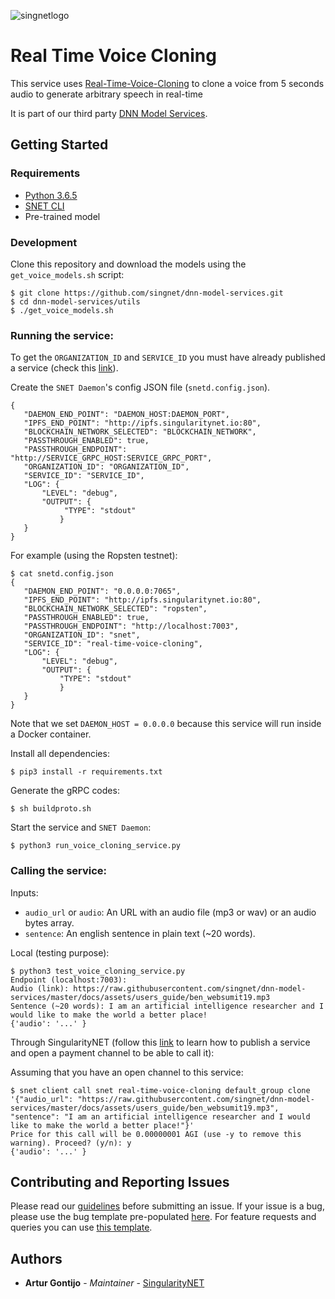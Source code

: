 [issue-template]: ../../../../../issues/new?template=BUG_REPORT.md
[feature-template]: ../../../../../issues/new?template=FEATURE_REQUEST.md

![singnetlogo](../../docs/assets/singnet-logo.jpg 'SingularityNET')

# Real Time Voice Cloning

This service uses [Real-Time-Voice-Cloning](https://github.com/CorentinJ/Real-Time-Voice-Cloning) to clone a voice from 
5 seconds audio to generate arbitrary speech in real-time

It is part of our third party [DNN Model Services](https://github.com/singnet/dnn-model-services).

## Getting Started

### Requirements

- [Python 3.6.5](https://www.python.org/downloads/release/python-365/)
- [SNET CLI](https://github.com/singnet/snet-cli)
- Pre-trained model

### Development

Clone this repository and download the models using the `get_voice_models.sh` script:

```
$ git clone https://github.com/singnet/dnn-model-services.git
$ cd dnn-model-services/utils
$ ./get_voice_models.sh
```

### Running the service:

To get the `ORGANIZATION_ID` and `SERVICE_ID` you must have already published a service (check this [link](https://dev.singularitynet.io/tutorials/publish/)).

Create the `SNET Daemon`'s config JSON file (`snetd.config.json`).

```
{
   "DAEMON_END_POINT": "DAEMON_HOST:DAEMON_PORT",
   "IPFS_END_POINT": "http://ipfs.singularitynet.io:80",
   "BLOCKCHAIN_NETWORK_SELECTED": "BLOCKCHAIN_NETWORK",
   "PASSTHROUGH_ENABLED": true,
   "PASSTHROUGH_ENDPOINT": "http://SERVICE_GRPC_HOST:SERVICE_GRPC_PORT",  
   "ORGANIZATION_ID": "ORGANIZATION_ID",
   "SERVICE_ID": "SERVICE_ID",
   "LOG": {
       "LEVEL": "debug",
       "OUTPUT": {
            "TYPE": "stdout"
           }
   }
}
```

For example (using the Ropsten testnet):

```
$ cat snetd.config.json
{
   "DAEMON_END_POINT": "0.0.0.0:7065",
   "IPFS_END_POINT": "http://ipfs.singularitynet.io:80",
   "BLOCKCHAIN_NETWORK_SELECTED": "ropsten",
   "PASSTHROUGH_ENABLED": true,
   "PASSTHROUGH_ENDPOINT": "http://localhost:7003",
   "ORGANIZATION_ID": "snet",
   "SERVICE_ID": "real-time-voice-cloning",
   "LOG": {
       "LEVEL": "debug",
       "OUTPUT": {
           "TYPE": "stdout"
           }
   }
}
```

Note that we set `DAEMON_HOST = 0.0.0.0` because this service will run inside a Docker container.

Install all dependencies:
```
$ pip3 install -r requirements.txt
```
Generate the gRPC codes:
```
$ sh buildproto.sh
```
Start the service and `SNET Daemon`:
```
$ python3 run_voice_cloning_service.py
```

### Calling the service:

Inputs:
  - `audio_url` or `audio`: An URL with an audio file (mp3 or wav) or an audio bytes array.
  - `sentence`: An english sentence in plain text (~20 words).

Local (testing purpose):

```
$ python3 test_voice_cloning_service.py 
Endpoint (localhost:7003): 
Audio (link): https://raw.githubusercontent.com/singnet/dnn-model-services/master/docs/assets/users_guide/ben_websumit19.mp3
Sentence (~20 words): I am an artificial intelligence researcher and I would like to make the world a better place!
{'audio': '...' }
```

Through SingularityNET (follow this [link](https://dev.singularitynet.io/tutorials/publish/) to learn how to publish a service and open a payment channel to be able to call it):

Assuming that you have an open channel to this service:

```
$ snet client call snet real-time-voice-cloning default_group clone '{"audio_url": "https://raw.githubusercontent.com/singnet/dnn-model-services/master/docs/assets/users_guide/ben_websumit19.mp3", "sentence": "I am an artificial intelligence researcher and I would like to make the world a better place!"}'
Price for this call will be 0.00000001 AGI (use -y to remove this warning). Proceed? (y/n): y
{'audio': '...' }
```

## Contributing and Reporting Issues

Please read our [guidelines](https://dev.singularitynet.io/docs/contribute/contribution-guidelines/#submitting-an-issue) before submitting an issue. If your issue is a bug, please use the bug template pre-populated [here][issue-template]. For feature requests and queries you can use [this template][feature-template].

## Authors

* **Artur Gontijo** - *Maintainer* - [SingularityNET](https://www.singularitynet.io)